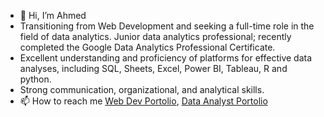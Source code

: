 - 👋 Hi, I’m Ahmed
-  Transitioning from Web Development and seeking a full-time role in the field of data analytics. Junior data analytics professional; recently completed the Google Data Analytics Professional Certificate.
- Excellent understanding and proficiency of platforms for effective data analyses, including SQL, Sheets, Excel, Power BI, Tableau, R and python. 
- Strong communication, organizational, and analytical skills. 
- 📫 How to reach me <a href='https://aofficial0.github.io/devportfolio/' >Web Dev Portolio</a>, <a href='https://aofficial0.github.io/AhmedDataPortfolio.github.io/' >Data Analyst Portolio</a> 

<!---
Aofficial0/Aofficial0 is a ✨ special ✨ repository because its `README.md` (this file) appears on your GitHub profile.
You can click the Preview link to take a look at your changes.
--->

